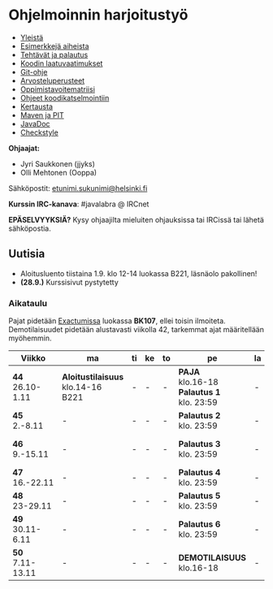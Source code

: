 # Ohjelmoinnin harjoitustyö
* [Yleistä](ohjeet/Yleistä.md)
* [Esimerkkejä aiheista](ohjeet/Esimerkkejä-aiheista.md)
* [Tehtävät ja palautus](ohjeet/Tehtävät-ja-palautus.md)
* [Koodin laatuvaatimukset](ohjeet/Koodin-laatuvaatimukset.md)
* [Git-ohje](ohjeet/Git-ohje.md)
* [Arvosteluperusteet](ohjeet/Arvosteluperusteet.md)
* [Oppimistavoitematriisi](http://www.cs.helsinki.fi/courses/58160/matriisi)
* [Ohjeet koodikatselmointiin](ohjeet/Koodikatselmointi.md)
* [Kertausta](ohjeet/Kertausta.md)
* [Maven ja PIT](ohjeet/Maven-ja-PIT.md)
* [JavaDoc](ohjeet/JavaDoc.md)
* [Checkstyle](ohjeet/Checkstyle.md)

**Ohjaajat:**
* Jyri Saukkonen (jjyks)
* Olli Mehtonen (Ooppa)


Sähköpostit: etunimi.sukunimi@helsinki.fi

**Kurssin IRC-kanava**: 
\#javalabra @ IRCnet

**EPÄSELVYYKSIÄ?** Kysy ohjaajilta mieluiten ohjauksissa tai IRCissä tai lähetä sähköpostia.

## Uutisia

* Aloitusluento tiistaina 1.9. klo 12-14 luokassa B221, läsnäolo pakollinen!
* **(28.9.)** Kurssisivut pystytetty

### Aikataulu

Pajat pidetään [Exactumissa](http://www.helsinki.fi/teknos/opetustilat/kumpula/gh2b/default.htm) luokassa **BK107**, ellei toisin ilmoiteta. Demotilaisuudet pidetään alustavasti viikolla 42, tarkemmat ajat määritellään myöhemmin.

| Viikko | ma | ti | ke | to | pe | la | su |
| --- | --- | --- | --- | --- | --- | --- | --- |
| **44** <br> 26.10-1.11 |**Aloitustilaisuus**<br>klo.14-16<br>B221|  -  |  -  |  -  |**PAJA** <br>klo.16-18 <br> **Palautus 1** <br> klo. 23:59|  -  |  -  |
| **45** <br> 2.-8.11 |  - |  -  |  -  |  -  |**Palautus 2** <br> klo. 23:59|  -  |  -  |
| **46** <br> 9.-15.11 |  - |  -  |  -  |  -  |**Palautus 3** <br> klo. 23:59|  -  |**Katselmointi 1** <br> klo: 23:59  |
| **47** <br> 16.-22.11 |  - |  -  |  -  |  -  |**Palautus 4** <br> klo. 23:59|  -  |  -  | 
| **48** <br> 23-29.11 |  - |  -  |  -  |  -  |**Palautus 5** <br> klo. 23:59|  -  |  -  |
| **49** <br> 30.11-6.11 |  - |  -  |  -  |  -  |**Palautus 6** <br> klo. 23:59|  -  |**Katselmointi 2** <br> klo: 23:59  |
| **50** <br> 7.11-13.11 |  - |  -  |  -  |  -  |**DEMOTILAISUUS** <br>klo.16-18 <br>|  -  | **Lopullinen palautus** <br> klo. 23:59|




